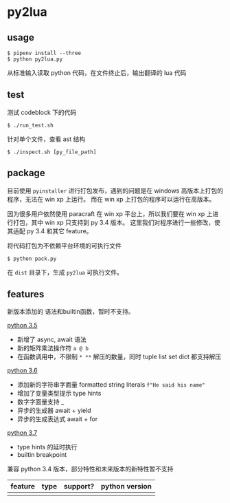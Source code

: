 # py2lua

## usage

```
$ pipenv install --three
$ python py2lua.py
```

从标准输入读取 python 代码，在文件终止后，输出翻译的 lua 代码

## test

测试 codeblock 下的代码

```
$ ./run_test.sh
```

针对单个文件，查看 ast 结构

```
$ ./inspect.sh [py_file_path]
```

## package

目前使用 `pyinstaller` 进行打包发布，遇到的问题是在 windows 高版本上打包的程序，无法在 win xp 上运行。
而在 win xp 上打包的程序可以运行在高版本。

因为很多用户依然使用 paracraft 在 win xp 平台上，所以我们要在 win xp 上进行打包，其中 win xp 只支持到 py 3.4 版本。
这里我们对程序进行一些修改，使其适配 py 3.4 和其它 feature。


将代码打包为不依赖平台环境的可执行文件

```
$ python pack.py
```

在 `dist` 目录下，生成 `py2lua` 可执行文件。

## features

新版本添加的 语法和builtin函数，暂时不支持。

[python 3.5](https://docs.python.org/3/whatsnew/3.5.html)
- 新增了 async, await 语法
- 新的矩阵乘法操作符 `a @ b`
- 在函数调用中，不限制 `* **` 解压的数量，同时 tuple list set dict 都支持解压

[python 3.6](https://docs.python.org/3/whatsnew/3.6.html)
- 添加新的字符串字面量 formatted string literals `f"He said his name"`
- 增加了变量类型提示 type hints
- 数字字面量支持 _ 
- 异步的生成器 await + yield
- 异步的生成表达式 await + for

[python 3.7](https://docs.python.org/3/whatsnew/3.7.html)
- type hints 的延时执行
- builtin breakpoint


兼容 python 3.4 版本，部分特性和未来版本的新特性暂不支持

|feature|type|support?|python version|
|:-:|:-:|:-:|:-:|
|||||
